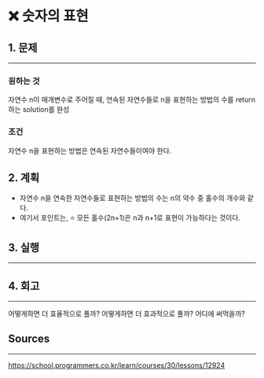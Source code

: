 # ❌ 숫자의 표현

## 1. 문제

---

### 원하는 것

자연수 n이 매개변수로 주어질 때, 연속된 자연수들로 n을 표현하는 방법의 수를 return하는 solution를 완성

### 조건

자연수 n을 표현하는 방법은 연속된 자연수들이여야 한다.

## 2. 계획

- 자연수 n을 연속한 자연수들로 표현하는 방법의 수는 n의 약수 중 홀수의 개수와 같다.
- 여기서 포인트는, ⭐️ 모든 홀수(2n+1)은 n과 n+1로 표현이 가능하다는 것이다.

## 3. 실행

---

## 4. 회고

---

어떻게하면 더 효율적으로 풀까?
어떻게하면 더 효과적으로 풀까?
어디에 써먹을까?

## Sources

---

https://school.programmers.co.kr/learn/courses/30/lessons/12924

